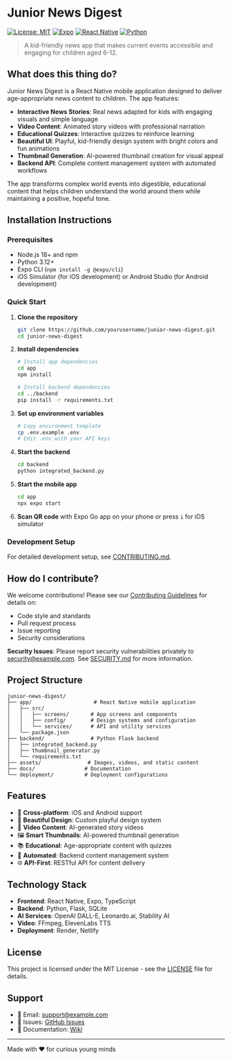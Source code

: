 # Junior News Digest

[![License: MIT](https://img.shields.io/badge/License-MIT-yellow.svg)](https://opensource.org/licenses/MIT)
[![Expo](https://img.shields.io/badge/Expo-54.0.0-blue.svg)](https://expo.dev/)
[![React Native](https://img.shields.io/badge/React%20Native-0.81.4-blue.svg)](https://reactnative.dev/)
[![Python](https://img.shields.io/badge/Python-3.12+-green.svg)](https://python.org/)

> A kid-friendly news app that makes current events accessible and engaging for children aged 6-12.

## What does this thing do?

Junior News Digest is a React Native mobile application designed to deliver age-appropriate news content to children. The app features:

- **Interactive News Stories**: Real news adapted for kids with engaging visuals and simple language
- **Video Content**: Animated story videos with professional narration
- **Educational Quizzes**: Interactive quizzes to reinforce learning
- **Beautiful UI**: Playful, kid-friendly design system with bright colors and fun animations
- **Thumbnail Generation**: AI-powered thumbnail creation for visual appeal
- **Backend API**: Complete content management system with automated workflows

The app transforms complex world events into digestible, educational content that helps children understand the world around them while maintaining a positive, hopeful tone.

## Installation Instructions

### Prerequisites

- Node.js 18+ and npm
- Python 3.12+
- Expo CLI (`npm install -g @expo/cli`)
- iOS Simulator (for iOS development) or Android Studio (for Android development)

### Quick Start

1. **Clone the repository**
   ```bash
   git clone https://github.com/yourusername/junior-news-digest.git
   cd junior-news-digest
   ```

2. **Install dependencies**
   ```bash
   # Install app dependencies
   cd app
   npm install
   
   # Install backend dependencies
   cd ../backend
   pip install -r requirements.txt
   ```

3. **Set up environment variables**
   ```bash
   # Copy environment template
   cp .env.example .env
   # Edit .env with your API keys
   ```

4. **Start the backend**
   ```bash
   cd backend
   python integrated_backend.py
   ```

5. **Start the mobile app**
   ```bash
   cd app
   npx expo start
   ```

6. **Scan QR code** with Expo Go app on your phone or press `i` for iOS simulator

### Development Setup

For detailed development setup, see [CONTRIBUTING.md](CONTRIBUTING.md).

## How do I contribute?

We welcome contributions! Please see our [Contributing Guidelines](CONTRIBUTING.md) for details on:

- Code style and standards
- Pull request process
- Issue reporting
- Security considerations

**Security Issues**: Please report security vulnerabilities privately to [security@example.com](mailto:security@example.com). See [SECURITY.md](SECURITY.md) for more information.

## Project Structure

```
junior-news-digest/
├── app/                    # React Native mobile application
│   ├── src/
│   │   ├── screens/       # App screens and components
│   │   ├── config/        # Design systems and configuration
│   │   └── services/      # API and utility services
│   └── package.json
├── backend/               # Python Flask backend
│   ├── integrated_backend.py
│   ├── thumbnail_generator.py
│   └── requirements.txt
├── assets/               # Images, videos, and static content
├── docs/                # Documentation
└── deployment/          # Deployment configurations
```

## Features

- 📱 **Cross-platform**: iOS and Android support
- 🎨 **Beautiful Design**: Custom playful design system
- 🎥 **Video Content**: AI-generated story videos
- 🖼️ **Smart Thumbnails**: AI-powered thumbnail generation
- 📚 **Educational**: Age-appropriate content with quizzes
- 🔄 **Automated**: Backend content management system
- 🌐 **API-First**: RESTful API for content delivery

## Technology Stack

- **Frontend**: React Native, Expo, TypeScript
- **Backend**: Python, Flask, SQLite
- **AI Services**: OpenAI DALL-E, Leonardo.ai, Stability AI
- **Video**: FFmpeg, ElevenLabs TTS
- **Deployment**: Render, Netlify

## License

This project is licensed under the MIT License - see the [LICENSE](LICENSE) file for details.

## Support

- 📧 Email: support@example.com
- 🐛 Issues: [GitHub Issues](https://github.com/yourusername/junior-news-digest/issues)
- 📖 Documentation: [Wiki](https://github.com/yourusername/junior-news-digest/wiki)

---

Made with ❤️ for curious young minds